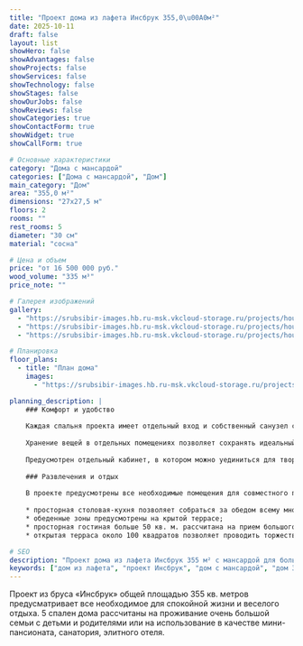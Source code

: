 ```yaml
---
title: "Проект дома из лафета Инсбрук 355,0\u00A0м²"
date: 2025-10-11
draft: false
layout: list
showHero: false
showAdvantages: false
showProjects: false
showServices: false
showTechnology: false
showStages: false
showOurJobs: false
showReviews: false
showCategories: true
showContactForm: true
showWidget: true
showCallForm: true

# Основные характеристики
category: "Дома с мансардой"
categories: ["Дома с мансардой", "Дом"]
main_category: "Дом"
area: "355,0 м²"
dimensions: "27х27,5 м"
floors: 2
rooms: ""
rest_rooms: 5
diameter: "30 см"
material: "сосна"

# Цена и объем
price: "от 16 500 000 руб."
wood_volume: "335 м³"
price_note: ""

# Галерея изображений
gallery:
  - "https://srubsibir-images.hb.ru-msk.vkcloud-storage.ru/projects/houses/insburk-355/insburk-355-1.jpg"
  - "https://srubsibir-images.hb.ru-msk.vkcloud-storage.ru/projects/houses/insburk-355/insburk-355-2.jpg"
  - "https://srubsibir-images.hb.ru-msk.vkcloud-storage.ru/projects/houses/insburk-355/insburk-355-3.jpg"

# Планировка
floor_plans:
  - title: "План дома"
    images:
      - "https://srubsibir-images.hb.ru-msk.vkcloud-storage.ru/projects/houses/insburk-355/insburk-355-3.jpg"

planning_description: |
    ### Комфорт и удобство
    
    Каждая спальня проекта имеет отдельный вход и собственный санузел с душевой или ванной, поэтому всем обитателям дома будет комфортно. Для размещения одежды и личных вещей предусмотрена специальная гардеробная в каждой жилой комнате. Есть и общий гардероб в прихожей, а также кладовая, которая примыкает к комнате.
    
    Хранение вещей в отдельных помещениях позволяет сохранять идеальный порядок в жилой зоне. Большое пространство гардеробных, в отличие от привычных шкафов дает возможность с комфортом разместить много одежды и обуви, аксессуаров и иметь к каждому предмету свободный доступ.
    
    Предусмотрен отдельный кабинет, в котором можно уединиться для творческой деятельности или ведения бизнеса, провести деловую встречу или переговоры.
    
    ### Развлечения и отдых
    
    В проекте предусмотрены все необходимые помещения для совместного проведения времени всей семьей и приема гостей:
    
    * просторная столовая-кухня позволяет собраться за обедом всему многочисленному семейству;
    * обеденные зоны предусмотрены на крытой террасе;
    * просторная гостиная больше 50 кв. м. рассчитана на прием большого количества гостей, в ней можно разместить зону отдыха с диваном и домашним кинотеатром и большой стол для торжественных обедов;
    * открытая терраса около 100 квадратов позволяет проводить торжественные приемы на открытом воздухе или разместить бассейн и отдыхать летом на солнце.

# SEO
description: "Проект дома из лафета Инсбрук 355 м² с мансардой для большой семьи. 5 спален с санузлами и гардеробными, просторная гостиная, террасы."
keywords: ["дом из лафета", "проект Инсбрук", "дом с мансардой", "дом 355 м²", "дом для большой семьи", "дом с гардеробными", "дом с террасой", "элитный дом"]
---
```


Проект из бруса «Инсбрук» общей площадью 355 кв. метров предусматривает все необходимое для спокойной жизни и веселого отдыха. 5 спален дома рассчитаны на проживание очень большой семьи с детьми и родителями или на использование в качестве мини-пансионата, санатория, элитного отеля.